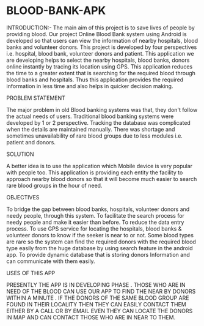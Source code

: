 # BLOOD-BANK-APK

INTRODUCTION:-
The main aim of this project is to save lives of people by providing blood.
Our project Online Blood Bank system using Android is developed so that users can view the information of nearby hospitals, blood banks and volunteer donors.
This project is developed by four perspectives i.e. hospital, blood bank, volunteer donors and patient.
This application we are developing helps to select the nearby hospitals, blood banks, donors online instantly by tracing its location using GPS.
This application reduces the time to a greater extent that is searching for the required blood through blood banks and hospitals.
Thus this application provides the required information in less time and also helps in quicker decision making.

PROBLEM STATEMENT 

The major problem in old Blood banking systems was that, they don't follow the actual needs of users.
Traditional blood banking systems were developed by 1 or 2 perspective.
Tracking the database was complicated when the details are maintained manually.
There was shortage and sometimes unavailability of rare blood groups due to less modules i.e. patient and donors.


 SOLUTION
 
A better idea is to use the application which Mobile device is very popular with people too.
This application is providing each entity the facility to approach nearby blood donors so that it will become much easier to search rare blood groups in the hour of need.


OBJECTIVES

To bridge the gap between blood banks, hospitals, volunteer donors and needy people, through this system.
To facilitate the search process for needy people and make it easier than before.
To reduce the data entry process.
To use GPS service for locating the hospitals, blood banks & volunteer donors to know if the seeker is near to or not.
Some blood types are rare so the system can find the required donors with the required blood type easily from the huge database by using search feature in the android app.
To provide dynamic database that is storing donors Information and can communicate with them easily.

USES OF THIS APP

PRESENTLY THE APP IS IN DEVELOPING PHASE .
THOSE WHO ARE IN NEED OF THE BLOOD CAN USE OUR APP TO FIND THE NEAR BY DONORS WITHIN A MINUTE .
IF THE DONORS OF THE SAME BLOOD GROUP ARE FOUND IN THEIR LOCALITY THEN THEY CAN EASILY CONTACT THEM EITHER BY A CALL OR BY EMAIL 
EVEN THEY CAN LOCATE THE DONORS IN MAP AND CAN CONTACT THOSE WHO ARE IN NEAR TO THEM.
